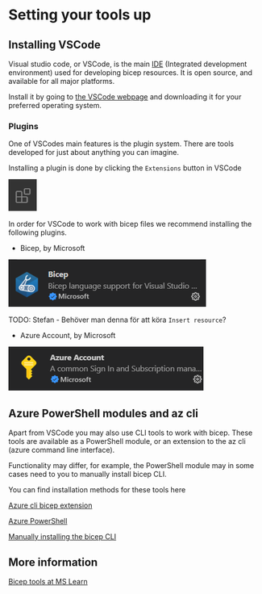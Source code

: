 # Setting your tools up
  
## Installing VSCode

Visual studio code, or VSCode, is the main [IDE](https://en.wikipedia.org/wiki/Integrated_development_environment) (Integrated development environment) used for developing bicep resources. It is open source, and available for all major platforms.

Install it by going to [the VSCode webpage](https://code.visualstudio.com/) and downloading it for your preferred operating system.

### Plugins

One of VSCodes main features is the plugin system. There are tools developed for just about anything you can imagine.

Installing a plugin is done by clicking the `Extensions` button in VSCode

![The VSCode extensions button. Four squares in an uneven shape](./images/extensionsButton.png)

In order for VSCode to work with bicep files we recommend installing the following plugins.

- Bicep, by Microsoft

![The bicep extension](./images/bicepExtension.png)

TODO: Stefan - Behöver man denna för att köra `Insert resource`?
- Azure Account, by Microsoft

![Azure account extension](./images/azureAccountExtension.png)

## Azure PowerShell modules and az cli

Apart from VSCode you may also use CLI tools to work with bicep.
These tools are available as a PowerShell module, or an extension to the az cli (azure command line interface).

Functionality may differ, for example, the PowerShell module may in some cases need to you to manually install bicep CLI.

You can find installation methods for these tools here

[Azure cli bicep extension](https://learn.microsoft.com/en-gb/azure/azure-resource-manager/bicep/install#azure-cli)

[Azure PowerShell](https://learn.microsoft.com/en-us/powershell/azure/install-az-ps?view=azps-9.3.0)

[Manually installing the bicep CLI](https://learn.microsoft.com/en-gb/azure/azure-resource-manager/bicep/install#install-manually)

## More information

[Bicep tools at MS Learn](https://learn.microsoft.com/en-gb/azure/azure-resource-manager/bicep/install)